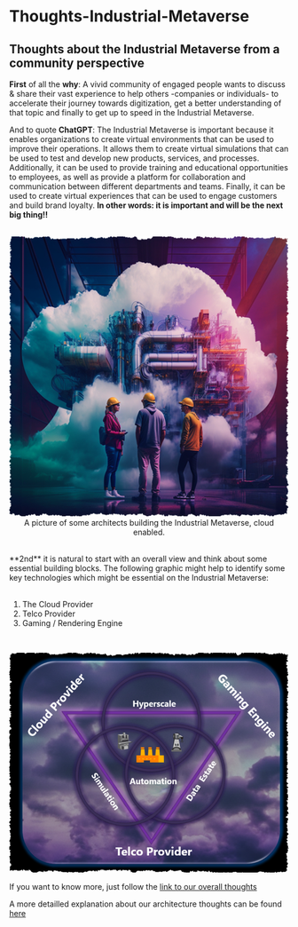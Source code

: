 # Thoughts-Industrial-Metaverse
## Thoughts about the Industrial Metaverse from a community perspective

**First** of all the **why**: A vivid community of engaged people wants to discuss & share their vast experience to help others -companies or individuals- to accelerate their journey towards digitization, get a better understanding of that topic and finally to get up to speed in the Industrial Metaverse. <br>

And to quote **ChatGPT**:
The Industrial Metaverse is important because it enables organizations to create virtual environments that can be used to improve their operations. It allows them to create virtual simulations that can be used to test and develop new products, services, and processes. Additionally, it can be used to provide training and educational opportunities to employees, as well as provide a platform for collaboration and communication between different departments and teams. Finally, it can be used to create virtual experiences that can be used to engage customers and build brand loyalty.
**In other words: it is important and will be the next big thing!!**
<br> <br>

<center>

![a cloud enabled industrial metaverse](pictures_start/front_cover.png)
<br>
A picture of some architects building the Industrial Metaverse, cloud enabled.

</center>


<br>
**2nd** it is natural to start with an overall view and think about some essential building blocks. The following graphic might help to identify some key technologies which might be essential on the Industrial Metaverse:
<br><br>

1. The Cloud Provider
2. Telco Provider
3. Gaming / Rendering Engine

<br>

<center>

![key industrial metaverse technologies](pictures_start/front_cover_arch.png)

</center>

If you want to know more, just follow the [link to our overall thoughts](OverallView/README.md)

A more detailled explanation about our architecture thoughts can be found [here](architecture/README.md)
